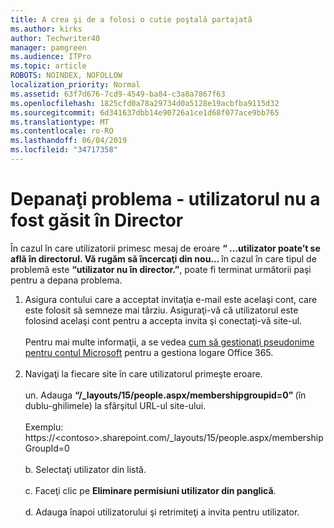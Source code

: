 ```yaml
---
title: A crea şi de a folosi o cutie poştală partajată
ms.author: kirks
author: Techwriter40
manager: pamgreen
ms.audience: ITPro
ms.topic: article
ROBOTS: NOINDEX, NOFOLLOW
localization_priority: Normal
ms.assetid: 63f7d676-7cd9-4549-ba84-c3a8a7867f63
ms.openlocfilehash: 1825cfd0a78a29734d0a5128e19acbfba9115d32
ms.sourcegitcommit: 6d341637dbb14e90726a1ce1d68f077ace9bb765
ms.translationtype: MT
ms.contentlocale: ro-RO
ms.lasthandoff: 06/04/2019
ms.locfileid: "34717358"
---
```

# <a name="troubleshoot-issue---user-not-found-in-directory"></a>Depanaţi problema - utilizatorul nu a fost găsit în Director

<p>În cazul în care utilizatorii primesc mesaj de eroare <strong> &ldquo; &hellip;utilizator poate&rsquo;t se află în directorul. Vă rugăm să încercaţi din nou&hellip; </strong> în cazul în care tipul de problemă este <strong> &ldquo;utilizator nu în director.&rdquo;</strong>, poate fi terminat următorii paşi pentru a depana problema.</p> <ol> <li>Asigura contului care a acceptat invitaţia e-mail este acelaşi cont, care este folosit să semneze mai târziu. Asiguraţi-vă că utilizatorul este folosind acelaşi cont pentru a accepta invita şi conectaţi-vă site-ul. <br /><br />Pentru mai multe informaţii, a se vedea <a href="https://support.microsoft.com/en-us/help/12407/microsoft-account-how-to-manage-aliases">cum să gestionaţi pseudonime pentru contul Microsoft</a> pentru a gestiona logare Office 365. <br /><br /></li> <li>Navigaţi la fiecare site în care utilizatorul primeşte eroare. <br /><br />un. Adauga <strong> &ldquo;/_layouts/15/people.aspx/membershipgroupid=0&rdquo; </strong> (în dublu-ghilimele) la sfârşitul URL-ul site-ului. <br /><br />Exemplu: https://&lt;contoso&gt;.sharepoint.com/_layouts/15/people.aspx/membershipGroupId=0 <br /><br />b. Selectaţi utilizator din listă. <br /><br />c. Faceţi clic pe <strong>Eliminare permisiuni utilizator din panglică</strong>. <br /><br />d. Adauga înapoi utilizatorului şi retrimiteţi a invita pentru utilizator.</li> </ol>

